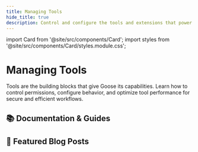 ```yaml
---
title: Managing Tools
hide_title: true
description: Control and configure the tools and extensions that power your Goose workflows
---
```


import Card from '@site/src/components/Card';
import styles from '@site/src/components/Card/styles.module.css';

<h1 className={styles.pageTitle}>Managing Tools</h1>
<p className={styles.pageDescription}>
  Tools are the building blocks that give Goose its capabilities. Learn how to control permissions, configure behavior, and optimize tool performance for secure and efficient workflows.
</p>

<div className={styles.categorySection}>
  <h2 className={styles.categoryTitle}>📚 Documentation & Guides</h2>
  <div className={styles.cardGrid}>
    <Card 
      title="Tool Permissions"
      description="Configure fine-grained permissions to control which tools Goose can use and when, ensuring secure and controlled automation."
      link="/docs/guides/managing-tools/tool-permissions"
    />
    <Card 
      title="Tool Router"
      description="Optimize tool selection with dynamic routing that loads only the tools you need, reducing context overhead and improving performance."
      link="/docs/guides/managing-tools/tool-router"
    />
    <Card 
      title="Adjust Tool Output"
      description="Customize how tool interactions are displayed, from detailed verbose output to clean concise summaries."
      link="/docs/guides/managing-tools/adjust-tool-output"
    />
  </div>
</div>

<div className={styles.categorySection}>
  <h2 className={styles.categoryTitle}>📝 Featured Blog Posts</h2>
  <div className={styles.cardGrid}>
    <Card
      title="Agentic AI and the MCP Ecosystem"
      description="A 101 introduction to AI agents, tool calling, and how tools work with LLMs to enable powerful automation."
      link="/blog/2025/02/17/agentic-ai-mcp"
    />
    <Card
      title="A Visual Guide To MCP Ecosystem"
      description="Visual breakdown of MCP: How your AI agent, tools, and models work together, explained with diagrams and analogies."
      link="/blog/2025/04/10/visual-guide-mcp"
    />
  </div>
</div>
